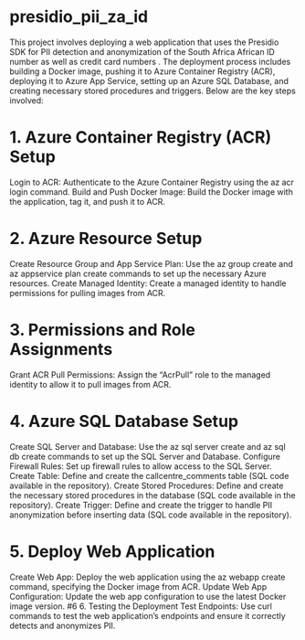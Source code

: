 # presidio_pii_za_id
This project involves deploying a web application that uses the Presidio SDK for PII detection and anonymization of the South Africa African ID number as well as credit card numbers . The deployment process includes building a Docker image, pushing it to Azure Container Registry (ACR), deploying it to Azure App Service, setting up an Azure SQL Database, and creating necessary stored procedures and triggers. Below are the key steps involved:

# 1. Azure Container Registry (ACR) Setup
Login to ACR: Authenticate to the Azure Container Registry using the az acr login command.
Build and Push Docker Image: Build the Docker image with the application, tag it, and push it to ACR.
# 2. Azure Resource Setup
Create Resource Group and App Service Plan: Use the az group create and az appservice plan create commands to set up the necessary Azure resources.
Create Managed Identity: Create a managed identity to handle permissions for pulling images from ACR.
# 3. Permissions and Role Assignments
Grant ACR Pull Permissions: Assign the “AcrPull” role to the managed identity to allow it to pull images from ACR.
# 4. Azure SQL Database Setup
Create SQL Server and Database: Use the az sql server create and az sql db create commands to set up the SQL Server and Database.
Configure Firewall Rules: Set up firewall rules to allow access to the SQL Server.
Create Table: Define and create the callcentre_comments table (SQL code available in the repository).
Create Stored Procedures: Define and create the necessary stored procedures in the database (SQL code available in the repository).
Create Trigger: Define and create the trigger to handle PII anonymization before inserting data (SQL code available in the repository).
# 5. Deploy Web Application
Create Web App: Deploy the web application using the az webapp create command, specifying the Docker image from ACR.
Update Web App Configuration: Update the web app configuration to use the latest Docker image version.
#6 6. Testing the Deployment
Test Endpoints: Use curl commands to test the web application’s endpoints and ensure it correctly detects and anonymizes PII.
